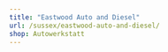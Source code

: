 ```yaml
---
title: "Eastwood Auto and Diesel"
url: /sussex/eastwood-auto-and-diesel/
shop: Autowerkstatt
---
```

